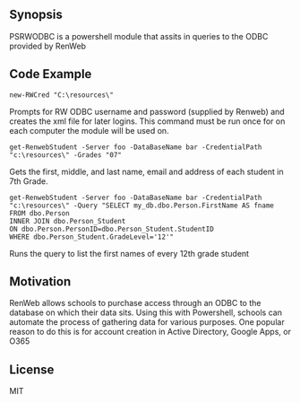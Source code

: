 ## Synopsis

PSRWODBC is a powershell module that assits in queries to the ODBC provided by RenWeb

## Code Example

```
new-RWCred "C:\resources\"
```

Prompts for RW ODBC username and password (supplied by Renweb) and creates the xml file for later logins.  This command must be run once for on each computer the module will be used on.

```
get-RenwebStudent -Server foo -DataBaseName bar -CredentialPath "c:\resources\" -Grades "07"
```
 
Gets the first, middle, and last name, email and address of each student in 7th Grade.

```
get-RenwebStudent -Server foo -DataBaseName bar -CredentialPath "c:\resources\" -Query "SELECT my_db.dbo.Person.FirstName AS fname
FROM dbo.Person 
INNER JOIN dbo.Person_Student 
ON dbo.Person.PersonID=dbo.Person_Student.StudentID 
WHERE dbo.Person_Student.GradeLevel='12'" 
```

Runs the query to list the first names of every 12th grade student

## Motivation

RenWeb allows schools to purchase access through an ODBC to the database on which their data sits.  Using this with Powershell, schools can automate the process of gathering data for various purposes.  One popular reason to do this is for account creation in Active Directory, Google Apps, or O365

## License

MIT